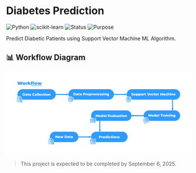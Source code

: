 # Diabetes Prediction

![Python](https://img.shields.io/badge/Python-3.11-blue?logo=python&logoColor=white) ![scikit-learn](https://img.shields.io/badge/scikit--learn-ML%20Model-orange?logo=scikit-learn&logoColor=white) ![Status](https://img.shields.io/badge/Status-Active-brightgreen) ![Purpose](https://img.shields.io/badge/Purpose-Diabetes%20Prediction-red)

Predict Diabetic Patients using Support Vector Machine ML Algorithm.

## 📊 Workflow Diagram

![ML Workflow](images/workflow.png)

> This project is expected to be completed by September 6, 2025.
